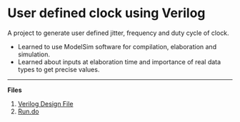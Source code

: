 # User defined clock using Verilog
A project to generate user defined jitter, frequency and duty cycle of clock.
- Learned to use ModelSim software for compilation, elaboration and simulation.
- Learned about inputs at elaboration time and importance of real data types to get precise values.

---
**Files**
1. [Verilog Design File](clk.v)
2. [Run.do](run.do)
